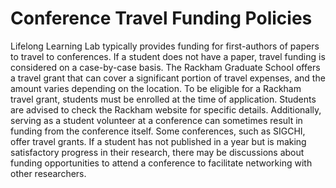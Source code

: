 # Conference Travel Funding Policies

Lifelong Learning Lab typically provides funding for first-authors of papers to travel to conferences. If a student does not have a paper, travel funding is considered on a case-by-case basis. The Rackham Graduate School offers a travel grant that can cover a significant portion of travel expenses, and the amount varies depending on the location. To be eligible for a Rackham travel grant, students must be enrolled at the time of application. Students are advised to check the Rackham website for specific details. Additionally, serving as a student volunteer at a conference can sometimes result in funding from the conference itself. Some conferences, such as SIGCHI, offer travel grants. If a student has not published in a year but is making satisfactory progress in their research, there may be discussions about funding opportunities to attend a conference to facilitate networking with other researchers.